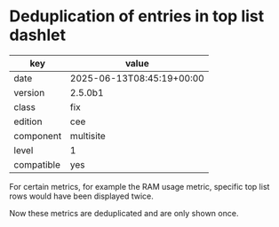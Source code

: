 [//]: # (werk v2)
# Deduplication of entries in top list dashlet

key        | value
---------- | ---
date       | 2025-06-13T08:45:19+00:00
version    | 2.5.0b1
class      | fix
edition    | cee
component  | multisite
level      | 1
compatible | yes

For certain metrics, for example the RAM usage metric, specific top list rows
would have been displayed twice.

Now these metrics are deduplicated and are only shown once.
